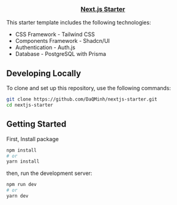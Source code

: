 <div align="center">
  <a href="https://nextjs-postgres-auth.vercel.app/">
    <h3>Next.js Starter</h3>
  </a>
</div>

<div>
  <p>
    This starter template includes the following technologies:
  </p>
  <ul>
    <li>CSS Framework - Tailwind CSS</li>
    <li>Components Framework - Shadcn/UI</li>
    <li>Authentication - Auth.js</li>
    <li>Database - PostgreSQL with Prisma</li>
  </ul>
</div>

## Developing Locally

To clone and set up this repository, use the following commands:

```bash
git clone https://github.com/DaQMinh/nextjs-starter.git
cd nextjs-starter
```

## Getting Started
First, Install package
```bash
npm install
# or
yarn install
```
then, run the development server:

```bash
npm run dev
# or
yarn dev
```

